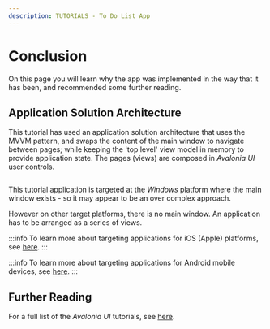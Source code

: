 ```yaml
---
description: TUTORIALS - To Do List App
---
```


# Conclusion

On this page you will learn why the app was implemented in the way that it has been, and recommended some further reading.&#x20;

## Application Solution Architecture

This tutorial has used an application solution architecture that uses the MVVM pattern, and swaps the content of the main window to navigate between pages; while keeping the 'top level' view model in memory to provide application state. The pages (views) are composed in _Avalonia UI_ user controls.&#x20;

<div style={{textAlign: 'center'}}>
  <img src="/img/gitbook-import/assets/image (2) (3).png" alt=""/>
</div>

This tutorial application is targeted at the _Windows_ platform where the main window exists - so it may appear to be an over complex approach.&#x20;

However on other target platforms, there is no main window. An application has to be arranged as a series of views.

:::info
To learn more about targeting applications for iOS (Apple) platforms, see [here](../../guides/platforms/ios/).
:::

:::info
To learn more about targeting applications for Android mobile devices, see [here](../../guides/platforms/android/).
:::

## Further Reading

For a full list of the _Avalonia UI_ tutorials, see [here](broken-reference).

